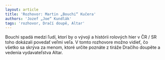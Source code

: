```yaml
---
layout: article
title: 'Rozhovor: Martin „Bouchi“ Kučera'
authors: 'Jozef „Joe“ Kundlák'
tags: 'rozhovor, Dračí doupě, Altar'
---
```


Bouchi spadá medzi ľudí, ktorí by o
vývoji a histórii rolových hier v ČR /
SR toho dokázali povedať veľmi veľa.
V tomto rozhovore možno vidieť, čo
všetko sa skrýva za menom, ktoré určite
poznáte z tiráže Dračího doupěte
a vedenia vydavateľstva Altar.
